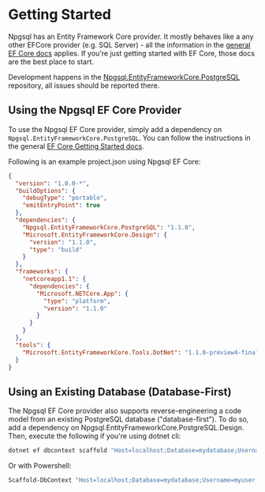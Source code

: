 # Getting Started

Npgsql has an Entity Framework Core provider. It mostly behaves like a any other EFCore provider (e.g. SQL Server) - all the information in the [general EF Core docs](https://docs.microsoft.com/en-us/ef/core/index) applies. If you're just getting started with EF Core, those docs are the best place to start.

Development happens in the [Npgsql.EntityFrameworkCore.PostgreSQL](https://github.com/npgsql/Npgsql.EntityFrameworkCore.PostgreSQL) repository, all issues should be reported there.

## Using the Npgsql EF Core Provider

To use the Npgsql EF Core provider, simply add a dependency on `Npgsql.EntityFrameworkCore.PostgreSQL`. You can follow the instructions in the general [EF Core Getting Started docs](https://docs.microsoft.com/en-us/ef/core/get-started/).

Following is an example project.json using Npgsql EF Core:

```json
{
  "version": "1.0.0-*",
  "buildOptions": {
    "debugType": "portable",
    "emitEntryPoint": true
  },
  "dependencies": {
    "Npgsql.EntityFrameworkCore.PostgreSQL": "1.1.0",
    "Microsoft.EntityFrameworkCore.Design": {
      "version": "1.1.0",
      "type": "build"
    }
  },
  "frameworks": {
    "netcoreapp1.1": {
      "dependencies": {
        "Microsoft.NETCore.App": {
          "type": "platform",
          "version": "1.1.0"
        }
      }
    }
  },
  "tools": {
    "Microsoft.EntityFrameworkCore.Tools.DotNet": "1.1.0-preview4-final"
  }
}
```

## Using an Existing Database (Database-First)

The Npgsql EF Core provider also supports reverse-engineering a code model from an existing PostgreSQL database ("database-first"). To do so, add a dependency on Npgsql.EntityFrameworkCore.PostgreSQL.Design. Then, execute the following if you're using dotnet cli:

```bash
dotnet ef dbcontext scaffold "Host=localhost;Database=mydatabase;Username=myuser;Password=mypassword" Npgsql.EntityFrameworkCore.PostgreSQL
```

Or with Powershell:

```powershell
Scaffold-DbContext "Host=localhost;Database=mydatabase;Username=myuser;Password=mypassword" Npgsql.EntityFrameworkCore.PostgreSQL
```
